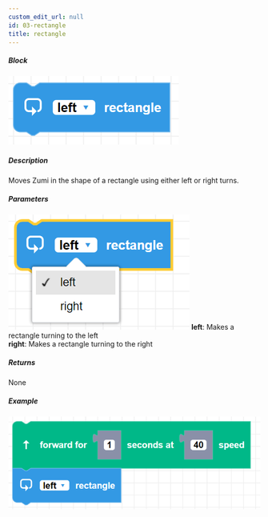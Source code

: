 ```yaml
---
custom_edit_url: null
id: 03-rectangle
title: rectangle
---
```


##### Block

![rectangle image](rectangle.png)

##### Description

Moves Zumi in the shape of a rectangle using either left or right turns.

##### Parameters

![rectangle parameters](rectangle_params.png)
**left**: Makes a rectangle turning to the left <br /> 
**right**: Makes a rectangle turning to the right <br /> 

##### Returns

None

##### Example

![rectangle example](rectangle_example.png)
